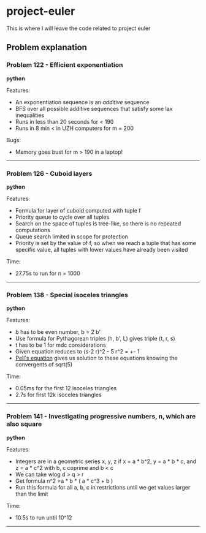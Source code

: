 # project-euler
This is where I will leave the code related to project euler



## Problem explanation

### Problem 122 - Efficient exponentiation

**python**

Features:
 - An exponentiation sequence is an *additive* sequence
 - BFS over all possible additive sequences that satisfy some lax inequalities
 - Runs in less than 20 seconds for < 190
 - Runs in 8 min < in UZH computers for m = 200

Bugs:
 - Memory goes bust for m > 190 in a laptop!

---

### Problem 126 - Cuboid layers

**python**

Features:
 - Formula for layer of cuboid computed with tuple f
 - Priority queue to cycle over all tuples
 - Search on the space of tuples is tree-like, so there is no repeated computations
 - Queue search limited in scope for protection
 - Priority is set by the value of f, so when we reach a tuple that has some specific value, all tuples with lower values have already been visited

Time:
 - 27.75s to run for n = 1000
---

### Problem 138 - Special isoceles triangles

**python**

Features:
 - b has to be even number, b = 2 b'
 - Use formula for Pythagorean triples (h, b', L) gives triple (t, r, s)
 - t has to be 1 for mdc considerations
 - Given equation reduces to (s-2 r)^2 - 5 r^2 = +- 1
 - [Pell's equation](https://en.wikipedia.org/wiki/Pell%27s_equation) gives us solution to these equations knowing the convergents of sqrt(5)

Time:
 - 0.05ms for the first 12 isoceles triangles
 - 2.7s for first 12k isoceles triangles
---

### Problem 141 - Investigating progressive numbers, n, which are also square

**python**

Features:
 - Integers are in a geometric series x, y, z if x = a * b^2, y = a * b * c, and z = a * c^2 with b, c coprime and b < c
 - We can take wlog d > q > r
 - Get formula n^2 =a * b * ( a * c^3 + b )
 - Run this formula for all a, b, c in restrictions until we get values larger than the limit


Time: 
 - 10.5s to run until 10^12

---

